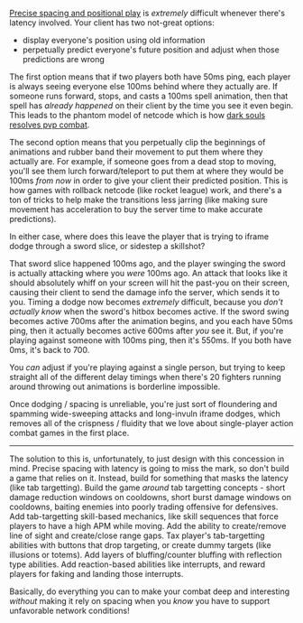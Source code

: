 [Precise spacing and positional play](https://youtu.be/Lr797uB41WU?t=45) is
*extremely* difficult whenever there's latency involved. Your client has two
not-great options:

- display everyone's position using old information
- perpetually predict everyone's future position and adjust when those
predictions are wrong

The first option means that if two players both have 50ms ping, each player is
always seeing everyone else 100ms behind where they actually are. If someone
runs forward, stops, and casts a 100ms spell animation, then that spell has
*already happened* on their client by the time you see it even begin. This
leads to the phantom model of netcode which is how [dark souls resolves pvp
combat](https://youtu.be/XiFzQLUA1oA).

The second option means that you perpetually clip the beginnings of animations
and rubber band their movement to put them where they actually are. For
example, if someone goes from a dead stop to moving, you'll see them lurch
forward/teleport to put them at where they would be 100ms *from now* in order
to give your client their predicted position. This is how games with rollback
netcode (like rocket league) work, and there's a ton of tricks to help make the
transitions less jarring (like making sure movement has acceleration to buy the
server time to make accurate predictions).

In either case, where does this leave the player that is trying to iframe dodge
through a sword slice, or sidestep a skillshot?

That sword slice happened 100ms ago, and the player swinging the sword is
actually attacking where you *were* 100ms ago. An attack that looks like it
should absolutely whiff on your screen will hit the past-you on their screen,
causing their client to send the damage info the server, which sends it to you.
Timing a dodge now becomes *extremely* difficult, because you *don't actually
know* when the sword's hitbox becomes active. If the sword swing becomes active
700ms after the animation begins, and you each have 50ms ping, then it actually
becomes active 600ms after *you* see it. But, if you're playing against someone
with 100ms ping, then it's 550ms. If you both have 0ms, it's back to 700.

You *can* adjust if you're playing against a single person, but trying to keep
straight all of the different delay timings when there's 20 fighters running
around throwing out animations is borderline impossible.

Once dodging / spacing is unreliable, you're just sort of floundering and
spamming wide-sweeping attacks and long-invuln iframe dodges, which removes all
of the crispness / fluidity that we love about single-player action combat
games in the first place.

-----

The solution to this is, unfortunately, to just design with this concession in
mind. Precise spacing with latency is going to miss the mark, so don't build a
game that relies on it. Instead, build for something that masks the latency
(like tab targetting). Build the game *around* tab targetting concepts - short
damage reduction windows on cooldowns, short burst damage windows on cooldowns,
baiting enemies into poorly trading offensive for defensives. Add
tab-targetting skill-based mechanics, like skill sequences that force players
to have a high APM while moving. Add the ability to create/remove line of sight
and create/close range gaps. Tax player's tab-targetting abilities with buttons
that drop targeting, or create dummy targets (like illusions or totems). Add
layers of bluffing/counter bluffing with reflection type abilities. Add
reaction-based abilities like interrupts, and reward players for faking and
landing those interrupts.

Basically, do everything you can to make your combat deep and interesting
*without* making it rely on spacing when you *know* you have to support
unfavorable network conditions!
